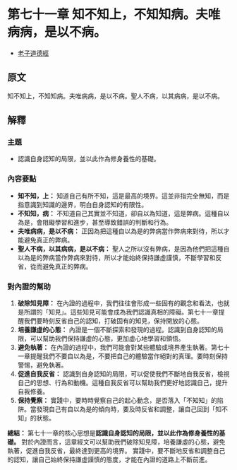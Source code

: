 # 第七十一章 知不知上，不知知病。夫唯病病，是以不病。
- [老子道德經](https://www.daodejing.org/)


## 原文
知不知上，不知知病。夫唯病病，是以不病。聖人不病，以其病病，是以不病。


## 解釋
### 主題
- 認識自身認知的局限，並以此作為修身養性的基礎。

### 內容要點
*   **知不知，上：** 知道自己有所不知，這是最高的境界。這並非指完全無知，而是指意識到知識的邊界，明白自身認知的有限性。
*   **不知知，病：** 不知道自己其實並不知道，卻自以為知道，這是弊病。這種自以為是，會阻礙學習和進步，甚至導致錯誤的判斷和行為。
*   **夫唯病病，是以不病：** 正因為把這種自以為是的弊病當作弊病來對待，所以才能避免真正的弊病。
*   **聖人不病，以其病病，是以不病：** 聖人之所以沒有弊病，是因為他們把這種自以為是的弊病當作弊病來對待，所以才能始終保持謙虛謹慎，不斷學習和反省，從而避免真正的弊病。

### 對內證的幫助
1.  **破除知見障：** 在內證的過程中，我們往往會形成一些固有的觀念和看法，也就是所謂的「知見」。這些知見可能會成為我們認識真相的障礙。第七十一章提醒我們要時刻反省自己的認知，打破固有的知見，保持開放的心態。
2.  **培養謙虛的心態：** 內證是一個不斷探索和發現的過程。認識到自身認知的局限，可以幫助我們保持謙虛的心態，更加虛心地學習和領悟。
3.  **避免執著：** 在內證的過程中，我們可能會對某些體驗或境界產生執著。第七十一章提醒我們不要自以為是，不要把自己的體驗當作絕對的真理。要時刻保持警惕，避免執著。
4.  **促進自我反省：** 認識到自身認知的局限，可以促使我們不斷地自我反省，檢視自己的思想、行為和動機。這種自我反省可以幫助我們更好地認識自己，提升自我修養。
5.  **保持覺察：** 實踐中，要時時覺察自己的起心動念，是否落入「不知知」的陷阱。當發現自己有自以為是的傾向時，要及時反省和調整，讓自己回到「知不知」的狀態。


**總結：**
第七十一章的核心思想是**認識自身認知的局限，並以此作為修身養性的基礎。** 對於內證而言，這章經文可以幫助我們破除知見障，培養謙虛的心態，避免執著，促進自我反省，最終達到更高的境界。 實踐中，要不斷地反省和調整自己的認知，讓自己始終保持謙虛謹慎的態度，才能在內證的道路上不斷前進。